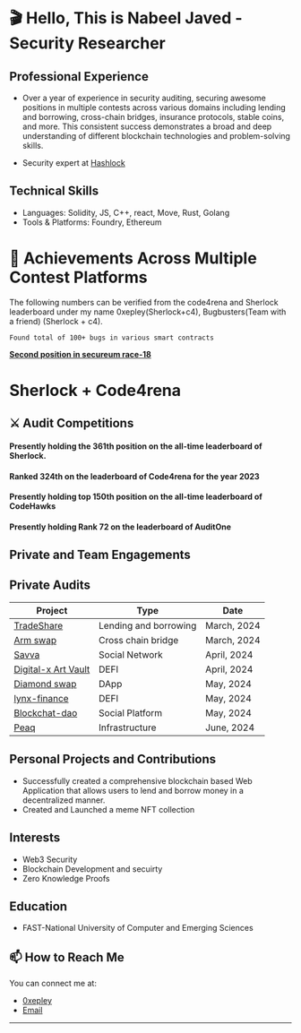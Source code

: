 
<!-- Your Name and Introduction -->
# 🎬 Hello, This is Nabeel Javed - Security Researcher

## Professional Experience
- Over a year of experience in security auditing, securing awesome positions in multiple contests across various domains including lending and borrowing, cross-chain bridges, insurance protocols, stable coins, and more. This consistent success demonstrates a broad and deep understanding of different blockchain technologies and problem-solving skills.

- Security expert at [Hashlock](https://www.hashlock.com.au/)

## Technical Skills
- Languages: Solidity, JS, C++, react, Move, Rust, Golang
- Tools & Platforms: Foundry, Ethereum



<!--I'm a passionate software developer and open-source enthusiast. Welcome to my GitHub profile, where I share my projects and contributions to the community.-->

<!-- Profile Picture -->
# 🏅 Achievements Across Multiple Contest Platforms

The following numbers can be verified from the code4rena and Sherlock leaderboard under my name 0xepley(Sherlock+c4), Bugbusters(Team with a friend) (Sherlock + c4).

    Found total of 100+ bugs in various smart contracts  

**[Second position in secureum race-18](https://discord.com/channels/814328279468474419/927065287172427798/1112616229602070560)**


# Sherlock + Code4rena

## ⚔️ Audit Competitions

#### Presently holding the 361th position on the all-time leaderboard of Sherlock.
#### Ranked 324th on the leaderboard of Code4rena for the year 2023
#### Presently holding top 150th position on the all-time leaderboard of CodeHawks
#### Presently holding Rank 72 on the leaderboard of AuditOne

## Private and Team Engagements


## Private Audits

| Project                                             | Type                | Date           | 
|-----------------------------------------------------|---------------------|----------------|
| [TradeShare](https://tradeshare.com/)               | Lending and borrowing  | March, 2024 | 
| [Arm swap](https://www.armswap.com/)  | Cross chain bridge                 | March, 2024 | 
| [Savva](https://savva.app/)            | Social Network      | April, 2024    | 
| [Digital-x Art Vault](https://www.digitalx.com/)     | DEFI                                      | April, 2024    |
| [Diamond swap](https://www.diamondswap.co/)            | DApp      | May, 2024    | 
| [lynx-finance](https://www.lynx.finance/)     | DEFI                                      | May, 2024    |
| [Blockchat-dao](https://blockchatdao.com/)      | Social Platform            | May, 2024    | 
| [Peaq](https://peaq.io/)      | Infrastructure            | June, 2024    | 




## Personal Projects and Contributions
- Successfully created a comprehensive blockchain based Web Application that allows users to lend and borrow money in a decentralized manner.
- Created and Launched a meme NFT collection

## Interests
- Web3 Security
- Blockchain Development and secuirty
- Zero Knowledge Proofs

<!--# Hats Finance

## Audit Competitions
| Contest | High risk | Medium risk | Security report | Position | Payout | Language |
| --------| ----------| ------------| ----------------| ---------| -------| ---------|
| 40      | 30        | 10          |  15             | 30       | 10     | 1        |-->

<!-- GitHub Stats 
## 📈 GitHub Stats-->

<!--![GitHub Stats](https://github-readme-stats.vercel.app/api?username=Nabeel-javaid&show_icons=true&count_private=true&hide=contribs,prs&theme=radical)-->

<!-- Technologies & Tools 
## 🛠️ Technologies & Tools

- List some of the technologies and tools you use, e.g. languages, frameworks, etc.
-->
<!-- Featured Repositories -->

## Education
- FAST-National University of Computer and Emerging Sciences

<!-- How to Reach Me -->
## 📫 How to Reach Me

You can connect me at:

- [0xepley](https://twitter.com/0xTonya_)
- [Email](nabeeljaved944@gmail.com)



<!-- Footer -->
---
<p align="center">
  <!-- Add your other social media links or website here -->
</p>


<!--
**Nabeel-javaid/Nabeel-javaid** is a ✨ _special_ ✨ repository because its `README.md` (this file) appears on your GitHub profile.

Here are some ideas to get you started:

- 🔭 I’m currently working on ...
- 🌱 I’m currently learning ...
- 👯 I’m looking to collaborate on ...
- 🤔 I’m looking for help with ...
- 💬 Ask me about ...
- 📫 How to reach me: ...
- 😄 Pronouns: ...
- ⚡ Fun fact: ...
-->
